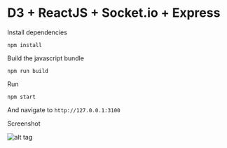 # D3 + ReactJS + Socket.io + Express

Install dependencies

    npm install

Build the javascript bundle
	
    npm run build

Run

    npm start

And navigate to `http://127.0.0.1:3100`

Screenshot

![alt tag](https://user-images.githubusercontent.com/1371337/29004294-e7df39f2-7abc-11e7-8c01-e412c6de467d.png)
